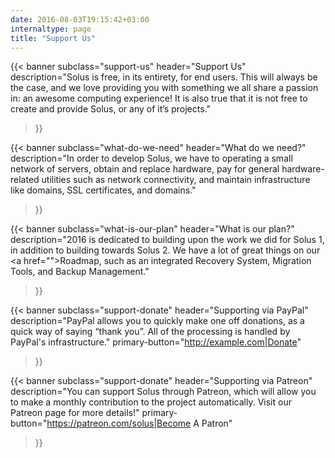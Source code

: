 ```yaml
---
date: 2016-08-03T19:15:42+03:00
internaltype: page
title: "Support Us"
---
```

{{< banner
	subclass="support-us"
	header="Support Us"
	description="Solus is free, in its entirety, for end users. This will always be the case, and we love providing you with something we all share a passion in: an awesome computing experience! It is also true that it is not free to create and provide Solus, or any of it’s projects."
>}}

{{< banner
	subclass="what-do-we-need"
	header="What do we need?"
	description="In order to develop Solus, we have to operating a small network of servers, obtain and replace hardware, pay for general hardware-related utilities such as network connectivity, and maintain infrastructure like domains, SSL certificates, and domains."
>}}

{{< banner
	subclass="what-is-our-plan"
	header="What is our plan?"
	description="2016 is dedicated to building upon the work we did for Solus 1, in addition to building towards Solus 2. We have a lot of great things on our <a href=\"\">Roadmap</a>, such as an integrated Recovery System, Migration Tools, and Backup Management."
>}}

{{< banner
	subclass="support-donate"
	header="Supporting via PayPal"
	description="PayPal allows you to quickly make one off donations, as a quick way of saying “thank you”. All of the processing is handled by PayPal's infrastructure."
	primary-button="http://example.com|Donate"
>}}

{{< banner
	subclass="support-donate"
	header="Supporting via Patreon"
	description="You can support Solus through Patreon, which will allow you to make a monthly contribution to the project automatically. Visit our Patreon page for more details!"
	primary-button="https://patreon.com/solus|Become A Patron"
>}}
